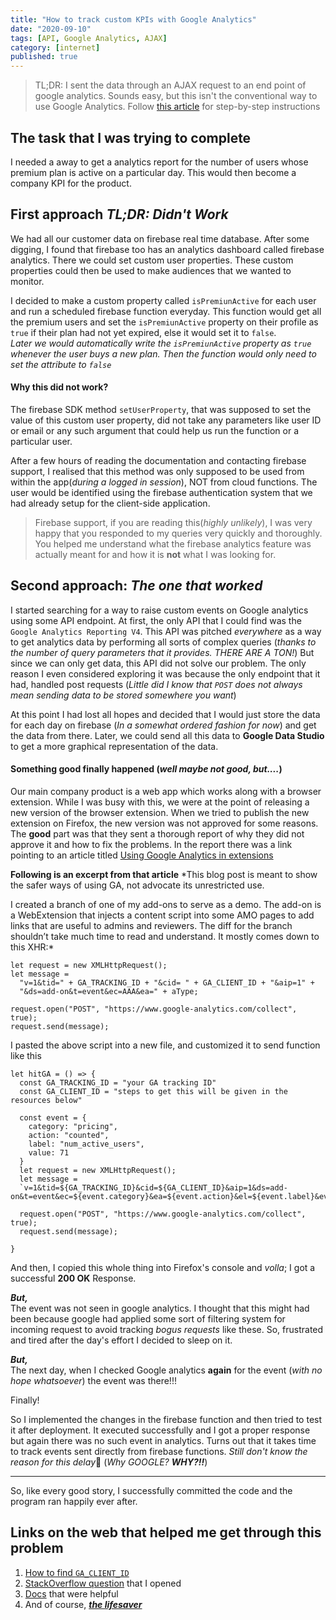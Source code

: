 ```yaml
---
title: "How to track custom KPIs with Google Analytics"
date: "2020-09-10"
tags: [API, Google Analytics, AJAX]
category: [internet]
published: true
---
```

> TL;DR: I sent the data through an AJAX request to an end point of google analytics. Sounds easy, but this isn't the conventional way to use Google Analytics. Follow [this article](/send-custom-events-to-google-analytics) for step-by-step instructions

## The task that I was trying to complete
I needed a away to get a analytics report for the number of users whose premium plan is active on a particular day. This would then become a company KPI for the product.

## First approach *TL;DR: Didn't Work*
We had all our customer data on firebase real time database. After some digging, I found that firebase too has an analytics dashboard called firebase analytics. There we could set custom user properties. These custom properties could then be used to make audiences that we wanted to monitor.

I decided to make a custom property called `isPremiunActive` for each user and run a scheduled firebase function everyday. This function would get all the premium users and set the `isPremiunActive` property on their profile as `true` if their plan had not yet expired, else it would set it to `false`.\
*Later we would automatically write the `isPremiunActive` property as `true` whenever the user buys a new plan. Then the function would only need to set the attribute to `false`*

#### Why this did not work?
The firebase SDK method `setUserProperty`, that was supposed to set the value of this custom user property, did not take any parameters like user ID or email or any such argument that could help us run the function or a particular user. 

After a few hours of reading the documentation and contacting firebase support, I realised that this method was only supposed to be used from within the app(*during a logged in session*), NOT from cloud functions. The user would be identified using the firebase authentication system that we had already setup for the client-side application.

>Firebase support, if you are reading this(*highly unlikely*), I was very happy that you responded to my queries very quickly and thoroughly. You helped me understand what the firebase analytics feature was actually meant for and how it is **not** what I was looking for.

## Second approach: *The one that worked*
I started searching for a way to raise custom events on Google analytics using some API endpoint. At first, the only API that I could find was the `Google Analytics Reporting V4`.
This API was pitched *everywhere* as a way to get analytics data by performing all sorts of complex queries (*thanks to the number of query parameters that it provides. THERE ARE A TON!*)
But since we can only get data, this API did not solve our problem. The only reason I even considered exploring it was because the only endpoint that it had, handled post requests (*Little did I know that `POST` does not always mean sending data to be stored somewhere you want*) 

At this point I had lost all hopes and decided that I would just store the data for each day on firebase (*In a somewhat ordered fashion for now*) and get the data from there. Later, we could send all this data to **Google Data Studio** to get a more graphical representation of the data.

#### Something good finally happened (*well maybe not good, but....*)
Our main company product is a web app which works along with a browser extension. While I was busy with this, we were at the point of releasing a new version of the browser extension. 
When we tried to publish the new extension on Firefox, the new version was not approved for some reasons. \
The **good** part was that they sent a thorough report of why they did not approve it and how to fix the problems. In the report there was a link pointing to an article titled [Using Google Analytics in extensions](https://blog.mozilla.org/addons/2016/05/31/using-google-analytics-in-extensions/)

**Following is an excerpt from that article**
*This blog post is meant to show the safer ways of using GA, not advocate its unrestricted use.

I created a branch of one of my add-ons to serve as a demo. The add-on is a WebExtension that injects a content script into some AMO pages to add links that are useful to admins and reviewers. The diff for the branch shouldn’t take much time to read and understand. It mostly comes down to this XHR:*
```
let request = new XMLHttpRequest();
let message =
  "v=1&tid=" + GA_TRACKING_ID + "&cid= " + GA_CLIENT_ID + "&aip=1" +
  "&ds=add-on&t=event&ec=AAA&ea=" + aType;

request.open("POST", "https://www.google-analytics.com/collect", true);
request.send(message);
```

I pasted the above script into a new file, and customized it to send function like this

```
let hitGA = () => {
  const GA_TRACKING_ID = "your GA tracking ID"
  const GA_CLIENT_ID = "steps to get this will be given in the resources below"

  const event = {
    category: "pricing",
    action: "counted",
    label: "num_active_users",
    value: 71
  }
  let request = new XMLHttpRequest();
  let message = 
  `v=1&tid=${GA_TRACKING_ID}&cid=${GA_CLIENT_ID}&aip=1&ds=add-on&t=event&ec=${event.category}&ea=${event.action}&el=${event.label}&ev=${event.value}`

  request.open("POST", "https://www.google-analytics.com/collect", true);
  request.send(message);

}
```

And then, I copied this whole thing into Firefox's console and *volla*; I got a successful **200 OK** Response. 

***But,***\
The event was not seen in google analytics. I thought that this might had been because google had applied some sort of filtering system for incoming request to avoid tracking *bogus requests* like these.
So, frustrated and tired after the day's effort I decided to sleep on it.

***But,***\
The next day, when I checked Google analytics **again** for the event (*with no hope whatsoever*) the event was there!!!

Finally!

So I implemented the changes in the firebase function and then tried to test it after deployment. It executed successfully and I got a proper response but again there was no such event in analytics.
Turns out that it takes time to track events sent directly from firebase functions. *Still don't know the reason for this delay*🤔 (_Why GOOGLE? **WHY?!!**_)

---

So, like every good story, I successfully committed the code and the program ran happily ever after.


## Links on the web that helped me get through this problem
1. [How to find `GA_CLIENT_ID`](https://www.owox.com/blog/use-cases/google-analytics-client-id/)
2. [StackOverflow question](https://stackoverflow.com/questions/63808048/add-custom-user-property-through-firebase-function) that I opened
3. [Docs](https://developers.google.com/analytics/devguides/collection/protocol/v1/parameters#events) that were helpful
4. And of course, [***the lifesaver***](https://blog.mozilla.org/addons/2016/05/31/using-google-analytics-in-extensions/)
